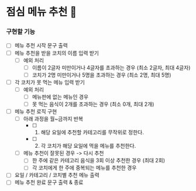 # 점심 메뉴 추천 🍙

### 구현할 기능

- [ ] 메뉴 추천 시작 문구 출력
- [ ] 메뉴 추천을 받을 코치의 이름 입력 받기
    - [ ] 예외 처리
        - [ ] 이름이 2글자 미만이거나 4글자를 초과하는 경우 (최소 2글자, 최대 4글자)
        - [ ] 코치가 2명 미만이거나 5명을 초과하는 경우 (최소 2명, 최대 5명)
- [ ] 각 코치가 못 먹는 메뉴 입력 받기
    - [ ] 예외 처리
        - [ ] 메뉴판에 없는 메뉴인 경우
        - [ ] 못 먹는 음식이 2개를 초과하는 경우 (최소 0개, 최대 2개)
- [ ] 메뉴 추천 로직 구현
    - [ ] 아래 과정을 월~금까지 반복
        - [ ] 1. 해당 요일에 추천할 카테고리를 무작위로 정한다.
        - [ ] 2. 각 코치가 해당 요일에 먹을 메뉴를 추천한다.
    - [ ] 메뉴 추천이 잘못된 경우 -> 다시 추천
        - [ ] 한 주에 같은 카테고리 음식을 3회 이상 추천한 경우 (최대 2회)
        - [ ] 각 코치에게 한 주에 중복되는 메뉴를 추천한 경우
- [ ] 요일 / 카테고리 / 코치별 추천 메뉴 출력
- [ ] 메뉴 추천 완료 문구 출력 & 종료